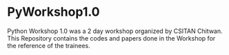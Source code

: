 # PyWorkshop1.0
Python Workshop 1.0 was a 2 day workshop organized by CSITAN Chitwan. This Repository contains the codes and papers done in the Workshop for the reference of the trainees.
